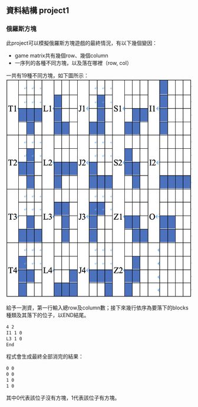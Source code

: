 ## 資料結構 project1
### 俄羅斯方塊

此project可以模擬俄羅斯方塊遊戲的最終情況，有以下幾個變因：
* game matrix共有幾個row、幾個column
* 一序列的各種不同方塊，以及落在哪裡（row, col）

一共有19種不同方塊，如下圖所示：
![image](https://github.com/weient/DS_proj1/blob/c4a859b8415152c227b70bbaabcb9cf1d52018e1/image.png)

給予一測資，第一行輸入總row及column數；接下來幾行依序為要落下的blocks種類及其落下的位子，以END結尾。
```
4 2
I1 1 0
L3 1 0
End
```
程式會生成最終全部消完的結果：
```
0 0
0 0
1 0
1 0
```
其中0代表該位子沒有方塊，1代表該位子有方塊。
